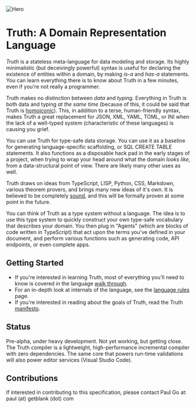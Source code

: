 ![Hero](Hero.png)

# Truth: A Domain Representation Language

*Truth* is a stateless meta-language for data modeling and storage. Its highly minimalistic (but deceivingly powerful) syntax is useful for declaring the existence of entities within a domain, by making *is-a* and *has-a* statements. You can learn everything there is to know about Truth in a few minutes, even if you're not really a programmer.

Truth makes no distinction between *data* and *typing*. Everything in Truth is both data and typing *at the same time* (because of this, it could be said that Truth is [homoiconic](https://en.wikipedia.org/wiki/Homoiconicity)). This, in addition to a terse, human-friendly syntax, makes Truth a great replacement for JSON, XML, YAML, TOML, or INI when the lack of a well-typed system (characteristic of these languages) is causing you grief.

You can use Truth for type-safe data storage. You can use it as a baseline for generating language-specific scaffolding, or SQL CREATE TABLE statements. It also functions as a disposable hack pad in the early stages of a project, when trying to wrap your head around what the domain *looks like*, from a data-structural point of view. There are likely many other uses as well.

Truth draws on ideas from TypeScript, LISP, Python, CSS, Markdown, various theorem provers, and brings many new ideas of it's own. It is believed to be completely [sound](https://en.wikipedia.org/wiki/Soundness), and this will be formally proven at some point in the future.

You can think of Truth as a type system without a language. The idea is to use this type system to quickly construct your own type-safe vocabulary that describes your domain. You then plug in "Agents" (which are blocks of code written in TypeScript) that act upon the terms you've defined in your document, and perform various functions such as generating code, API endpoints, or even complete apps.



## Getting Started

- If you're interested in learning Truth, most of everything you'll need to know is covered in the language [walk through](https://www.github.com/paul-go/Truth/wiki/Language-Walk-Through). 
- For an in-depth look at internals of the language, see the [language rules](https://www.github.com/paul-go/Truth/wiki/LanguageRules) page.
- If you're interested in reading about the goals of Truth, read the Truth [manifesto](https://www.github.com/paul-go/Truth/wiki/Manifesto).




## Status

Pre-alpha, under heavy development. Not yet working, but getting close. The Truth compiler is a lightweight, high-performance incremental compiler with zero dependencies. The same core that powers run-time validations will also power editor services (Visual Studio Code).



## Contributions

If interested in contributing to this specification, please contact Paul Go at: paul (at) getblank (dot) com

